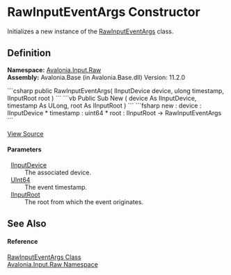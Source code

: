 # RawInputEventArgs Constructor


Initializes a new instance of the <a href="T_Avalonia_Input_Raw_RawInputEventArgs">RawInputEventArgs</a> class.



## Definition
**Namespace:** <a href="N_Avalonia_Input_Raw">Avalonia.Input.Raw</a>  
**Assembly:** Avalonia.Base (in Avalonia.Base.dll) Version: 11.2.0

<Tabs groupId="api-code-preview">
<TabItem value="csharp" label="C#">
```csharp
public RawInputEventArgs(
	IInputDevice device,
	ulong timestamp,
	IInputRoot root
)
```
</TabItem>
<TabItem value="vb" label="VB">
```vb
Public Sub New ( 
	device As IInputDevice,
	timestamp As ULong,
	root As IInputRoot
)
```
</TabItem>
<TabItem value="fsharp" label="F#">
```fsharp
new : 
        device : IInputDevice * 
        timestamp : uint64 * 
        root : IInputRoot -> RawInputEventArgs
```
</TabItem>
</Tabs>



<a href="https://github.com/AvaloniaUI/Avalonia/tree/master/src/Avalonia.Base/Input/Raw/RawInputEventArgs.cs#L24" title="View the source code">View Source</a>



#### Parameters
<dl><dt>  <a href="T_Avalonia_Input_IInputDevice">IInputDevice</a></dt><dd>The associated device.</dd><dt>  <a href="https://learn.microsoft.com/dotnet/api/system.uint64" target="_blank" rel="noopener noreferrer">UInt64</a></dt><dd>The event timestamp.</dd><dt>  <a href="T_Avalonia_Input_IInputRoot">IInputRoot</a></dt><dd>The root from which the event originates.</dd></dl>

## See Also


#### Reference
<a href="T_Avalonia_Input_Raw_RawInputEventArgs">RawInputEventArgs Class</a>  
<a href="N_Avalonia_Input_Raw">Avalonia.Input.Raw Namespace</a>  
